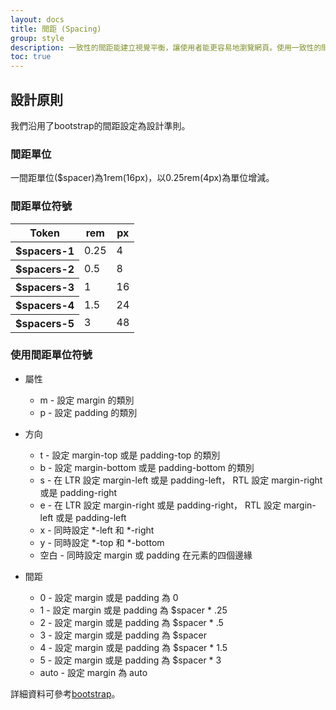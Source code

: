 ```yaml
---
layout: docs
title: 間距 (Spacing)
group: style
description: 一致性的間距能建立視覺平衡，讓使用者能更容易地瀏覽網頁。使用一致性的間距能提高UI品質。
toc: true
---
```


## 設計原則

我們沿用了bootstrap的間距設定為設計準則。

### 間距單位

一間距單位($spacer)為1rem(16px)，以0.25rem(4px)為單位增減。

### 間距單位符號

<table class="table">
  <thead>
    <tr>
      <th scope="col">Token</th>
      <th scope="col">rem</th>
      <th scope="col">px</th>
    </tr>
  </thead>
  <tbody>
    <tr>
      <th scope="row">$spacers-1</th>
      <td>0.25</td>
      <td>4</td>
    </tr>
    <tr>
      <th scope="row">$spacers-2</th>
      <td>0.5</td>
      <td>8</td>
    </tr>
    <tr>
      <th scope="row">$spacers-3</th>
      <td>1</td>
      <td>16</td>
    </tr>
    <tr>
      <th scope="row">$spacers-4</th>
      <td>1.5</td>
      <td>24</td>
    </tr>
    <tr>
      <th scope="row">$spacers-5</th>
      <td>3</td>
      <td>48</td>
    </tr>
  </tbody>
</table>

### 使用間距單位符號

- 屬性
  - m - 設定 margin 的類別
  - p - 設定 padding 的類別

- 方向
  - t - 設定 margin-top 或是 padding-top 的類別
  - b - 設定 margin-bottom 或是 padding-bottom 的類別
  - s - 在 LTR 設定 margin-left 或是 padding-left， RTL 設定 margin-right 或是 padding-right
  - e - 在 LTR 設定 margin-right 或是 padding-right， RTL 設定 margin-left 或是 padding-left
  - x - 同時設定 *-left 和 *-right
  - y - 同時設定 *-top 和 *-bottom
  - 空白 - 同時設定 margin 或 padding 在元素的四個邊緣

- 間距
  - 0 - 設定 margin 或是 padding 為 0
  - 1 - 設定 margin 或是 padding 為 $spacer * .25
  - 2 - 設定 margin 或是 padding 為 $spacer * .5
  - 3 - 設定 margin 或是 padding 為 $spacer
  - 4 - 設定 margin 或是 padding 為 $spacer * 1.5
  - 5 - 設定 margin 或是 padding 為 $spacer * 3
  - auto - 設定 margin 為 auto


詳細資料可參考[bootstrap](https://getbootstrap.com/docs/5.1/utilities/spacing/)。



<!-- ### 配置間距 (Layout spacing)

元件與元件間的間距

<img class="img-fluid" src="https://i.imgur.com/mZlBVEk.png" >

## 元件間距 (Component spacing)

元件內的間距

<img class="img-fluid" src="https://i.imgur.com/sfF0oxj.png" >

## 文字間距 (Typography spacing)

文字與文字之間的間距

<img class="img-fluid" src="https://i.imgur.com/MrUjrdq.png" >

```
Body text: 1rem (16px)
Margin-top: 0
Heading margin-botttom: .5 rem (8px)
Paragraph margin-bottom: 1rem (16px)
```

## 間距集 (Spacing)

也可以繼續往上加，但一定要是 4 或 8 的倍數。
<img class="img-fluid" src="https://i.imgur.com/EAk6Q4W.png" > -->
